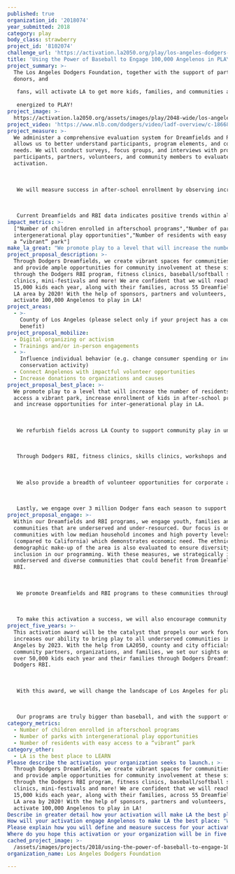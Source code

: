 ```yaml
---
published: true
organization_id: '2018074'
year_submitted: 2018
category: play
body_class: strawberry
project_id: '8102074'
challenge_url: 'https://activation.la2050.org/play/los-angeles-dodgers-foundation/'
title: 'Using the Power of Baseball to Engage 100,000 Angelenos in PLAY!'
project_summary: >-
  The Los Angeles Dodgers Foundation, together with the support of partners,
  donors, and
   
   fans, will activate LA to get more kids, families, and communities active and
   
   energized to PLAY!
project_image: >-
  https://activation.la2050.org/assets/images/play/2048-wide/los-angeles-dodgers-foundation.jpg
project_video: 'https://www.mlb.com/dodgers/video/ladf-overview/c-1866876583?tid=80228278'
project_measure: >-
  We administer a comprehensive evaluation system for Dreamfields and RBI, which
  allows us to better understand participants, program elements, and community
  needs. We will conduct surveys, focus groups, and interviews with program
  participants, partners, volunteers, and community members to evaluate this
  activation.
   
   
   
   We will measure success in after-school enrollment by observing increase attendance in RBI, community events, fitness clinics, skills clinics, trainings and workshops. We will measure access to vibrant park by observing positive trends in park attendance, surrounding neighborhood, park safety, park atmosphere, park usage, park activities through recreation center, community service, sports program recruitment, and field maintenance. We will measure success in inter-generational opportunities for play with positive trends in coaches attendance at training, coaches certified in coaching, attitude towards coaches and adults in program, satisfaction of program among coaches and parents, and parental involvement. Success with Angeleno engagement will be observed by increase in individual donations from in-stadium fundraising, corporate and community volunteerism, and use of LeagueApps. Positive attitudes and satisfaction from program supporters will also be evaluated as a metric of engagement. 
   
   
   
   Current Dreamfields and RBI data indicates positive trends within all these measures, giving us the confidence to continue this success throughout our activation.
impact_metrics: >-
  ["Number of children enrolled in afterschool programs","Number of parks with
  intergenerational play opportunities","Number of residents with easy access to
  a “vibrant” park"]
make_la_great: "We promote play to a level that will increase the number of residents that access a vibrant park, increase enrollment of kids in after-school programs, and increase opportunities for inter-generational play in LA.\r\n \r\n \r\n \r\n We refurbish fields across LA County to support community play in underserved communities through Dreamfields. At these fields, we set the stage to play baseball/softball by adding stadium aesthetics to existing fields, planting new sod, and upgrading backstops, dugouts and benches to make parks a safer place to play baseball/softball in the community. Our data shows that these revitalized fields have the power to create vibrant play spaces, as well as cultivate safe and centralized environments for communities to play.\r\n \r\n \r\n \r\n Through Dodgers RBI, fitness clinics, skills clinics, workshops and community events, we promote programs that are necessary to sustain park activity and ensure these spaces remain vibrant parks for the community. With RBI, we provide underserved communities with equipment and program resources that are necessary for youth ages (5-18) to play baseball/softball in LA. Here, youth are able to participate in a positive recreational activity after-school, alongside their peers. To engage adults in RBI, we provide training to coaches, parents and park administrators to empower them to be better role models and leaders for their community. We encourage them to share their experience with us, and each other, to inform program design and improvements. We also provide them access to LeagueApps, an online sports registration and communication platform, to stay informed of program activities at Dreamfields, within RBI, and in the community. LeagueApps allows park staff to share announcements of upcoming events at their local park so as to drive digital organizing efforts in the places where they live. Collectively, these efforts engage the community to be active in play and to participate in inter-generational programming at Dreamfields and RBI.\r\n \r\n \r\n \r\n We also provide a breadth of volunteer opportunities for corporate and community volunteers at Dreamfields sites and RBI activities. Volunteers participate in registration and coordination of special events, such as community service days to further promote their involvement in the community and invest in play-related programs. Additionally, we collaborate with numerous fitness, sports, and play-oriented organizations to promote play in the community through fitness clinics, skills clinics and coach development workshops. These collaborations further engage youth in after-school programs, build cohesive community identity, reinforce play in our programming, and contribute to the vibrancy of the park that supports a play-active LA.\r\n \r\n \r\n \r\n Lastly, we engage over 3 million Dodger fans each season to support play and donate to our cause. At Dodger games, we interact with fans to enhance awareness of our mission and to get them activated for play in LA through individual giving opportunities."
project_proposal_description: >-
  Through Dodgers Dreamfields, we create vibrant spaces for communities to play
  and provide ample opportunities for community involvement at these sites,
  through the Dodgers RBI program, fitness clinics, baseball/softball skills
  clinics, mini-festivals and more! We are confident that we will reach over
  15,000 kids each year, along with their families, across 55 Dreamfields in the
  LA area by 2020! With the help of sponsors, partners and volunteers, we will
  activate 100,000 Angelenos to play in LA!
project_areas:
  - >-
    County of Los Angeles (please select only if your project has a countywide
    benefit)
project_proposal_mobilize:
  - Digital organizing or activism
  - Trainings and/or in-person engagements
  - >-
    Influence individual behavior (e.g. change consumer spending or increase
    conservation activity)
  - Connect Angelenos with impactful volunteer opportunities
  - Increase donations to organizations and causes
project_proposal_best_place: >-
  We promote play to a level that will increase the number of residents that
  access a vibrant park, increase enrollment of kids in after-school programs,
  and increase opportunities for inter-generational play in LA.
   
   
   
   We refurbish fields across LA County to support community play in underserved communities through Dreamfields. At these fields, we set the stage to play baseball/softball by adding stadium aesthetics to existing fields, planting new sod, and upgrading backstops, dugouts and benches to make parks a safer place to play baseball/softball in the community. Our data shows that these revitalized fields have the power to create vibrant play spaces, as well as cultivate safe and centralized environments for communities to play.
   
   
   
   Through Dodgers RBI, fitness clinics, skills clinics, workshops and community events, we promote programs that are necessary to sustain park activity and ensure these spaces remain vibrant parks for the community. With RBI, we provide underserved communities with equipment and program resources that are necessary for youth ages (5-18) to play baseball/softball in LA. Here, youth are able to participate in a positive recreational activity after-school, alongside their peers. To engage adults in RBI, we provide training to coaches, parents and park administrators to empower them to be better role models and leaders for their community. We encourage them to share their experience with us, and each other, to inform program design and improvements. We also provide them access to LeagueApps, an online sports registration and communication platform, to stay informed of program activities at Dreamfields, within RBI, and in the community. LeagueApps allows park staff to share announcements of upcoming events at their local park so as to drive digital organizing efforts in the places where they live. Collectively, these efforts engage the community to be active in play and to participate in inter-generational programming at Dreamfields and RBI.
   
   
   
   We also provide a breadth of volunteer opportunities for corporate and community volunteers at Dreamfields sites and RBI activities. Volunteers participate in registration and coordination of special events, such as community service days to further promote their involvement in the community and invest in play-related programs. Additionally, we collaborate with numerous fitness, sports, and play-oriented organizations to promote play in the community through fitness clinics, skills clinics and coach development workshops. These collaborations further engage youth in after-school programs, build cohesive community identity, reinforce play in our programming, and contribute to the vibrancy of the park that supports a play-active LA.
   
   
   
   Lastly, we engage over 3 million Dodger fans each season to support play and donate to our cause. At Dodger games, we interact with fans to enhance awareness of our mission and to get them activated for play in LA through individual giving opportunities.
project_proposal_engage: >-
  Within our Dreamfields and RBI programs, we engage youth, families and
  communities that are underserved and under-resourced. Our focus is on
  communities with low median household incomes and high poverty levels
  (compared to California) which demonstrates economic need. The ethnic/racial
  demographic make-up of the area is also evaluated to ensure diversity and
  inclusion in our programming. With these measures, we strategically identify
  underserved and diverse communities that could benefit from Dreamfields and
  RBI.
   
   
   
   We promote Dreamfields and RBI programs to these communities through use of our social media accounts, which reaches over 35,000 followers. Dodgers baseball branding is also placed on program uniforms, equipment, promotional materials, scoreboards and banners, to engage the community and appeal to the Dodger fan in everyone. We are able to further promote this activation to Dodger fans by marketing it through Dodger events, flyers, videos, in-game announcements and merchandise. Events that we will market are: RBI festivals, fitness clinics, skills clinics, Dreamfields dedications, community service days, volunteer and donation opportunities. With such a prolific brand, we are able to elevate our programs and social media presence to activate the community for play.
   
   
   
   To make this activation a success, we will also encourage community partners, sponsors, volunteers, and organizations to promote these events, so as to serve as activators for play.
project_five_years: >-
  This activation award will be the catalyst that propels our work forward and
  increases our ability to bring play to all underserved communities in Los
  Angeles by 2023. With the help from LA2050, county and city officials,
  community partners, organizations, and families, we set our sights on serving
  over 50,000 kids each year and their families through Dodgers Dreamfields and
  Dodgers RBI.
   
   
   
   With this award, we will change the landscape of Los Angeles for play and activate a community effort that is dedicated to fostering, building, and promoting infrastructure, as well as opportunities for play in Los Angeles. Within the next five years, we hope to not only get 100,000 Angelenos involved in play, but to remain committed to play initiatives in their community, by supporting the play movement of the future. 
   
   
   
   Our programs are truly bigger than baseball, and with the support of dedicated collaborators and community partners, we will promote PLAY in LA, for years to come!
category_metrics:
  - Number of children enrolled in afterschool programs
  - Number of parks with intergenerational play opportunities
  - Number of residents with easy access to a “vibrant” park
category_other:
  - LA is the best place to LEARN
Please describe the activation your organization seeks to launch.: >-
  Through Dodgers Dreamfields, we create vibrant spaces for communities to play
  and provide ample opportunities for community involvement at these sites,
  through the Dodgers RBI program, fitness clinics, baseball/softball skills
  clinics, mini-festivals and more! We are confident that we will reach over
  15,000 kids each year, along with their families, across 55 Dreamfields in the
  LA area by 2020! With the help of sponsors, partners and volunteers, we will
  activate 100,000 Angelenos to play in LA!
Describe in greater detail how your activation will make LA the best place?: "We promote play to a level that will increase the number of residents that access a vibrant park, increase enrollment of kids in after-school programs, and increase opportunities for inter-generational play in LA.\r\n\r\nWe refurbish fields across LA County to support community play in underserved communities through Dreamfields. At these fields, we set the stage to play baseball/softball by adding stadium aesthetics to existing fields, planting new sod, and upgrading backstops, dugouts and benches to make parks a safer place to play baseball/softball in the community. Our data shows that these revitalized fields have the power to create vibrant play spaces, as well as cultivate safe and centralized environments for communities to play.\r\n\r\nThrough Dodgers RBI, fitness clinics, skills clinics, workshops and community events, we promote programs that are necessary to sustain park activity and ensure these spaces remain vibrant parks for the community. With RBI, we provide underserved communities with equipment and program resources that are necessary for youth ages (5-18) to play baseball/softball in LA. Here, youth are able to participate in a positive recreational activity after-school, alongside their peers. To engage adults in RBI, we provide training to coaches, parents and park administrators to empower them to be better role models and leaders for their community. We encourage them to share their experience with us, and each other, to inform program design and improvements. We also provide them access to LeagueApps, an online sports registration and communication platform, to stay informed of program activities at Dreamfields, within RBI, and in the community. LeagueApps allows park staff to share announcements of upcoming events at their local park so as to drive digital organizing efforts in the places where they live. Collectively, these efforts engage the community to be active in play and to participate in inter-generational programming at Dreamfields and RBI.\r\n\r\nWe also provide a breadth of volunteer opportunities for corporate and community volunteers at Dreamfields sites and RBI activities. Volunteers participate in registration and coordination of special events, such as community service days to further promote their involvement in the community and invest in play-related programs. Additionally, we collaborate with numerous fitness, sports, and play-oriented organizations to promote play in the community through fitness clinics, skills clinics and coach development workshops.  These collaborations further engage youth in after-school programs, build cohesive community identity, reinforce play in our programming, and contribute to the vibrancy of the park that supports a play-active LA.\r\n\r\nLastly, we engage over 3 million Dodger fans each season to support play and donate to our cause. At  Dodger games, we interact with fans to enhance awareness of our mission and to get them activated for play in LA through individual giving opportunities."
How will your activation engage Angelenos to make LA the best place: "Within our Dreamfields and RBI programs, we engage youth, families and communities that are underserved and under-resourced. Our focus is on communities with low median household incomes and high poverty levels (compared to California) which demonstrates economic need. The ethnic/racial demographic make-up of the area is also evaluated to ensure diversity and inclusion in our programming. With these measures, we strategically identify underserved and diverse communities that could benefit from Dreamfields and RBI.\r\n\r\nWe promote Dreamfields and RBI programs to these communities through use of our social media accounts, which reaches over 35,000 followers. Dodgers baseball branding is also placed on program uniforms, equipment, promotional materials, scoreboards and banners, to engage the community and appeal to the Dodger fan in everyone. We are able to further promote this activation to Dodger fans by marketing it through Dodger events, flyers, videos, in-game announcements and merchandise. Events that we will market are: RBI festivals, fitness clinics, skills clinics, Dreamfields dedications, community service days, volunteer and donation opportunities. With such a prolific brand, we are able to elevate our programs and social media presence to activate the community for play.\r\n\r\nTo make this activation a success, we will also encourage community partners, sponsors,  volunteers, and organizations to promote these events, so as to serve as activators for play."
Please explain how you will define and measure success for your activation.: "We administer a comprehensive evaluation system for Dreamfields and RBI, which allows us to better understand participants, program elements, and community needs. We will conduct surveys, focus groups, and interviews with program participants, partners, volunteers, and community members to evaluate this activation.\r\n\r\nWe will measure success in after-school enrollment by observing increase attendance in RBI, community events, fitness clinics, skills clinics, trainings and workshops. We will measure access to vibrant park by observing positive trends in park attendance, surrounding neighborhood, park safety, park atmosphere, park usage, park activities through recreation center, community service, sports program recruitment, and field maintenance. We will measure success in inter-generational opportunities for play with positive trends in coaches attendance at training, coaches certified in coaching, attitude towards coaches and adults in program, satisfaction of program among coaches and parents, and parental involvement. Success with Angeleno engagement will be observed by increase in individual donations from in-stadium fundraising, corporate and community volunteerism, and use of LeagueApps. Positive attitudes and satisfaction from program supporters will also be evaluated as a metric of engagement. \r\n\r\nCurrent Dreamfields and RBI data indicates positive trends within all these measures, giving us the confidence to continue this success throughout our activation.\r\n"
Where do you hope this activation or your organization will be in five years?: "This activation award will be the catalyst that propels our work forward and increases our ability to bring play to all underserved communities in Los Angeles by 2023. With the help from LA2050, county and city officials, community partners, organizations, and families, we set our sights on serving over 50,000 kids each year and their families through Dodgers Dreamfields and Dodgers RBI.\r\n\r\nWith this award, we will change the landscape of Los Angeles for play and activate a community effort that is dedicated to fostering, building, and promoting infrastructure, as well as opportunities for play in Los Angeles. Within the next five years, we hope to not only get 100,000 Angelenos involved in play, but to remain committed to play initiatives in their community, by supporting the play movement of the future. \r\n\r\nOur programs are truly bigger than baseball, and with the support of dedicated collaborators and community partners, we will promote PLAY in LA, for years to come! \r\n\r\n"
cached_project_image: >-
  /assets/images/projects/2018/using-the-power-of-baseball-to-engage-100-000-angelenos-in-play/activation.la2050.org/assets/images/play/2048-wide/los-angeles-dodgers-foundation.jpg
organization_name: Los Angeles Dodgers Foundation

---
```

